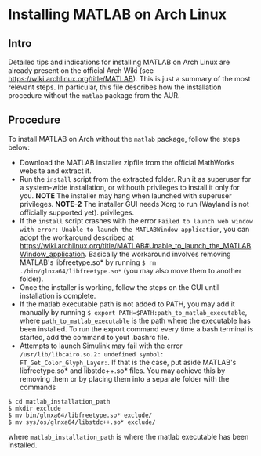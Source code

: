 # Installing MATLAB on Arch Linux
## Intro
Detailed tips and indications for installing MATLAB on Arch Linux are already present on the official Arch Wiki (see https://wiki.archlinux.org/title/MATLAB). This is just a summary of the most relevant steps. In particular, this file describes how the installation procedure without the `matlab` package from the AUR.

## Procedure
To install MATLAB on Arch without the `matlab` package, follow the steps below:
- Download the MATLAB installer zipfile from the official MathWorks website and extract it.
- Run the `install` script from the extracted folder. Run it as superuser for a system-wide installation, or withouth privileges to install it only for you. **NOTE** The installer may hang when launched with superuser privileges. **NOTE-2** The installer GUI needs Xorg to run (Wayland is not officially supported yet).
 privileges.
- If the `install` script crashes with the error `Failed to launch web window with error: Unable to launch the MATLABWindow application`, you can adopt the workaround described at https://wiki.archlinux.org/title/MATLAB#Unable_to_launch_the_MATLABWindow_application. Basically the workaround involves removing MATLAB's libfreetype.so* by running `$ rm ./bin/glnxa64/libfreetype.so*` (you may also move them to another folder).
- Once the installer is working, follow the steps on the GUI until installation is complete.
- If the matlab executable path is not added to PATH, you may add it manually by running `$ export PATH=$PATH:path_to_matlab_executable`, where `path_to_matlab_executable` is the path where the executable has been installed. To run the export command every time a bash terminal is started, add the command to yout .bashrc file.
- Attempts to launch Simulink may fail with the error `/usr/lib/libcairo.so.2: undefined symbol: FT_Get_Color_Glyph_Layer:`. If that is the case, put aside MATLAB's libfreetype.so* and libstdc++.so* files. You may achieve this by removing them or by placing them into a separate folder with the commands   
```
$ cd matlab_installation_path
$ mkdir exclude
$ mv bin/glnxa64/libfreetype.so* exclude/
$ mv sys/os/glnxa64/libstdc++.so* exclude/
```
where `matlab_installation_path` is where the matlab executable has been installed.
